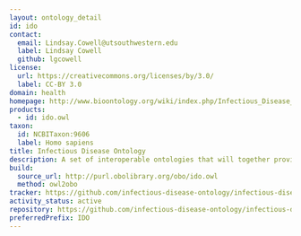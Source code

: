 ```yaml
---
layout: ontology_detail
id: ido
contact:
  email: Lindsay.Cowell@utsouthwestern.edu
  label: Lindsay Cowell
  github: lgcowell
license:
  url: https://creativecommons.org/licenses/by/3.0/
  label: CC-BY 3.0
domain: health
homepage: http://www.bioontology.org/wiki/index.php/Infectious_Disease_Ontology
products:
  - id: ido.owl
taxon:
  id: NCBITaxon:9606
  label: Homo sapiens
title: Infectious Disease Ontology
description: A set of interoperable ontologies that will together provide coverage of the infectious disease domain. IDO core is the upper-level ontology that hosts terms of general relevance across the domain, while extension ontologies host terms to specific to a particular part of the domain.
build:
  source_url: http://purl.obolibrary.org/obo/ido.owl
  method: owl2obo
tracker: https://github.com/infectious-disease-ontology/infectious-disease-ontology/issues
activity_status: active
repository: https://github.com/infectious-disease-ontology/infectious-disease-ontology
preferredPrefix: IDO
---
```

